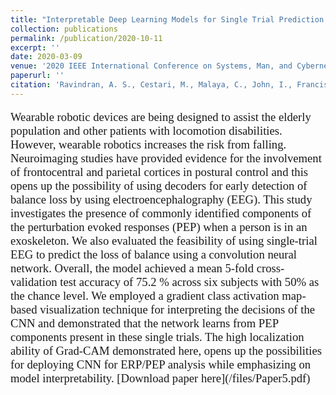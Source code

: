 ```yaml
---
title: "Interpretable Deep Learning Models for Single Trial Prediction of Balance Loss"
collection: publications
permalink: /publication/2020-10-11
excerpt: ''
date: 2020-03-09
venue: '2020 IEEE International Conference on Systems, Man, and Cybernetics (SMC)'
paperurl: ''
citation: 'Ravindran, A. S., Cestari, M., Malaya, C., John, I., Francisco, G. E., Layne, C., & Vidal, J. L. C. (2020, October). Interpretable Deep Learning Models for Single Trial Prediction of Balance Loss. In 2020 IEEE International Conference on Systems, Man, and Cybernetics (SMC) (pp. 268-273). IEEE.'
---
```

<p style="font-family: Garamond; font-size:14pt; font-style:normal">
Wearable robotic devices are being designed to
assist the elderly population and other patients with locomotion
disabilities. However, wearable robotics increases the risk from
falling. Neuroimaging studies have provided evidence for the
involvement of frontocentral and parietal cortices in postural
control and this opens up the possibility of using decoders for
early detection of balance loss by using electroencephalography
(EEG). This study investigates the presence of commonly
identified components of the perturbation evoked responses
(PEP) when a person is in an exoskeleton. We also evaluated
the feasibility of using single-trial EEG to predict the loss of
balance using a convolution neural network. Overall, the model
achieved a mean 5-fold cross-validation test accuracy of 75.2 %
across six subjects with 50% as the chance level. We employed a
gradient class activation map-based visualization technique for
interpreting the decisions of the CNN and demonstrated that
the network learns from PEP components present in these single
trials. The high localization ability of Grad-CAM demonstrated
here, opens up the possibilities for deploying CNN for ERP/PEP
analysis while emphasizing on model interpretability.
[Download paper here](/files/Paper5.pdf)
</p>
